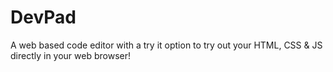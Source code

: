# DevPad
A web based code editor with a try it option to try out your HTML, CSS & JS directly in your web browser!

